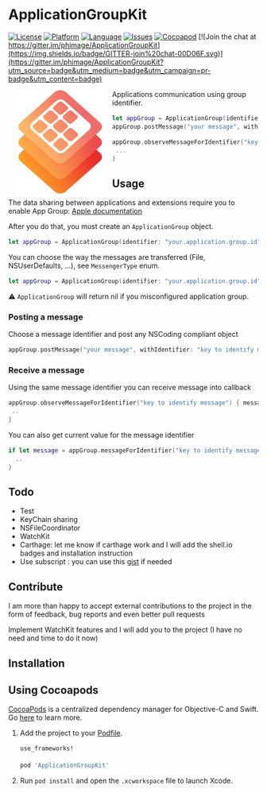 # ApplicationGroupKit

[![License](https://img.shields.io/badge/license-MIT-blue.svg?style=flat
            )](http://mit-license.org)
[![Platform](http://img.shields.io/badge/platform-ios_osx_tvos-lightgrey.svg?style=flat
             )](https://developer.apple.com/resources/)
[![Language](http://img.shields.io/badge/language-swift-orange.svg?style=flat
             )](https://developer.apple.com/swift)
[![Issues](https://img.shields.io/github/issues/phimage/ApplicationGroupKit.svg?style=flat
           )](https://github.com/phimage/ApplicationGroupKit/issues)
[![Cocoapod](http://img.shields.io/cocoapods/v/ApplicationGroupKit.svg?style=flat)](http://cocoadocs.org/docsets/ApplicationGroupKit/)
[![Join the chat at https://gitter.im/phimage/ApplicationGroupKit](https://img.shields.io/badge/GITTER-join%20chat-00D06F.svg)](https://gitter.im/phimage/ApplicationGroupKit?utm_source=badge&utm_medium=badge&utm_campaign=pr-badge&utm_content=badge)

[<img align="left" src="logo.png" hspace="20">](#logo) Applications communication using group identifier.
```swift
let appGroup = ApplicationGroup(identifier: "group.id")
appGroup.postMessage("your message", withIdentifier: "key")
```
```swift
appGroup.observeMessageForIdentifier("key") { message in
 ...
}
```

## Usage

The data sharing between applications and extensions require you to enable App Group:
[Apple documentation](https://developer.apple.com/library/ios/documentation/IDEs/Conceptual/AppDistributionGuide/AddingCapabilities/AddingCapabilities.html#//apple_ref/doc/uid/TP40012582-CH26-SW61)

After you do that, you must create an `ApplicationGroup` object.
```swift
let appGroup = ApplicationGroup(identifier: "your.application.group.id")!
```
You can choose the way the messages are transferred (File, NSUserDefaults, ...), see `MessengerType` enum.
```swift
let appGroup = ApplicationGroup(identifier: "your.application.group.id", messengerType: .UserDefaults)!
```

:warning: `ApplicationGroup` will return nil if you misconfigured application group.

### Posting a message
Choose a message identifier and post any NSCoding compliant object
```swift
appGroup.postMessage("your message", withIdentifier: "key to identify message")
```
### Receive a message
Using the same message identifier you can receive message into callback
```swift
appGroup.observeMessageForIdentifier("key to identify message") { message in
 ..
}
```
You can also get current value for the message identifier
```swift
if let message = appGroup.messageForIdentifier("key to identify message") {
  ..
}
```

## Todo
- Test
- KeyChain sharing
- NSFileCoordinator
- WatchKit
- Carthage: let me know if carthage work and I will add the shell.io badges and installation instruction
- Use subscript : you can use this [gist](https://gist.github.com/phimage/a289a42967dc55798651) if needed

## Contribute
I am more than happy to accept external contributions to the project in the form of feedback, bug reports and even better pull requests

Implement WatchKit features and I will add you to the project (I have no need and time to do it now)

## Installation

## Using Cocoapods ##
[CocoaPods](https://cocoapods.org/) is a centralized dependency manager for
Objective-C and Swift. Go [here](https://guides.cocoapods.org/using/index.html)
to learn more.

1. Add the project to your [Podfile](https://guides.cocoapods.org/using/the-podfile.html).

    ```ruby
    use_frameworks!

    pod 'ApplicationGroupKit'
    ```

2. Run `pod install` and open the `.xcworkspace` file to launch Xcode.
